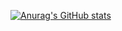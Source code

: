 [![Anurag's GitHub stats](https://github-readme-stats.vercel.app/api?username=KrutikGadhiya&show_icons=true)](https://github.com/anuraghazra/github-readme-stats)
